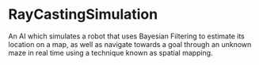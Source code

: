 # RayCastingSimulation
An AI which simulates a robot that uses Bayesian Filtering to estimate its location on a map, as well as navigate towards a goal through an unknown maze in real time using a technique known as spatial mapping.
